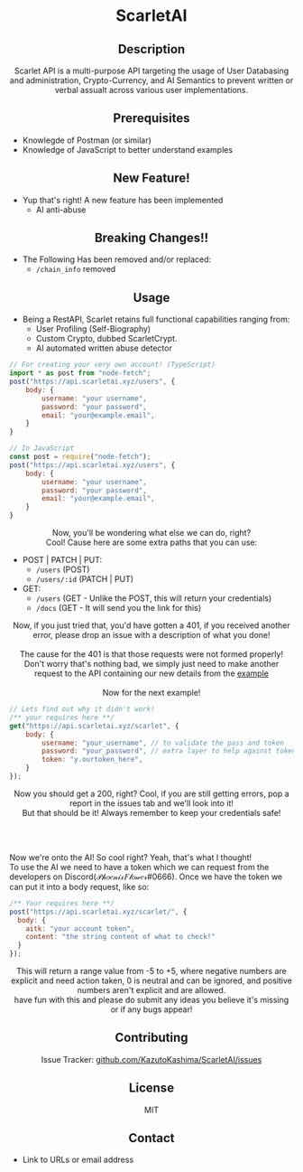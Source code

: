 <h1 style="text-align:center">ScarletAI</h1>

<h2 style="text-align:center">Description</h2>

<p style="text-align:center">Scarlet API is a multi-purpose API targeting the usage of User Databasing and administration, Crypto-Currency, and AI Semantics to prevent written or verbal assualt across various user implementations.</p>

<h2 is="Prereqs" style="text-align:center">Prerequisites</h2>

+ Knowlegde of Postman (or similar)
+ Knowledge of JavaScript to better understand examples

<h2 id="New-Items" style="text-align:center">New Feature!</h2>

- Yup that's right! A new feature has been implemented
  - AI anti-abuse
  
<h2 id="New-Items" style="text-align:center">Breaking Changes!!</h2>

- The Following Has been removed and/or replaced:
  - `/chain_info` removed

<h2 id="Usage" style="text-align:center">Usage</h2>

- Being a RestAPI, Scarlet retains full functional capabilities ranging from:
  - User Profiling (Self-Biography)
  - Custom Crypto, dubbed ScarletCrypt.
  - AI automated written abuse detector

```js
// For creating your very own account! (TypeScript)
import * as post from "node-fetch";
post("https://api.scarletai.xyz/users", {
    body: {
        username: "your username",
        password: "your password",
        email: "your@example.email",
    }
}

// In JavaScript
const post = require("node-fetch");
post("https://api.scarletai.xyz/users", {
    body: {
        username: "your username",
        password: "your password",
        email: "your@example.email",
    }
}
```
<p style="text-align:center">Now, you'll be wondering what else we can do, right?<br>Cool! Cause here are some extra paths that you can use:</p>

- POST | PATCH | PUT: 
  - ``/users`` (POST)
  - `/users/:id` (PATCH | PUT)
- GET:
  - `/users` (GET - Unlike the POST, this will return your credentials)
  - `/docs` (GET - It will send you the link for this)

<p style="text-align:center">Now, if you just tried that, you'd have gotten a 401, if you received another error, please drop an issue with a description of what you done!<br><br>The cause for the 401 is that those requests were not formed properly! Don't worry that's nothing bad, we simply just need to make another request to the API containing our new details from the <a href="#Usage">example</a><br><br>Now for the next example!</p>

```js
// Lets find out why it didn't work!
/** your requires here **/
get("https://api.scarletai.xyz/scarlet", {
    body: {
        username: "your_username", // to validate the pass and token
        password: "your_password", // extra layer to help against token theft
        token: "y.ourtoken_here",
    }
});
```
<p style="text-align:center">Now you should get a 200, right? Cool, if you are still getting errors, pop a report in the issues tab and we'll look into it!<br>But that should be it! Always remember to keep your credentials safe!</p>
<br>
<br>
<p>Now we're onto the AI! So cool right? Yeah, that's what I thought!<br>To use the AI we need to have a token which we can request from the developers on Discord(𝒫𝒽𝑜𝑒𝓃𝒾𝓍𝐹𝓁𝑜𝓌𝑒𝓇#0666). Once we have the token we can put it into a body request, like so:</p>

```js
/** Your requires here **/
post("https://api.scarletai.xyz/scarlet/", {
  body: {
    aitk: "your account token",
    content: "the string content of what to check!"
  }
});
```

<p style="text-align:center">This will return a range value from -5 to +5, where negative numbers are explicit and need action taken, 0 is neutral and can be ignored, and positive numbers aren't explicit and are allowed.<br />have fun with this and please do submit any ideas you believe it's missing or if any bugs appear!</p>

<h2 style="text-align:center">Contributing</h2>

<p style="text-align:center">Issue Tracker: <a href="github.com/KazutoKashima/ScarletAI/issues">github.com/KazutoKashima/ScarletAI/issues</a></p>

<h2 style="text-align:center">License</h2>

<p style="text-align:center">MIT</p>

<h2 style="text-align:center">Contact</h2>

- Link to URLs or email address

